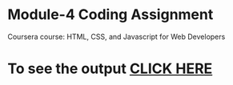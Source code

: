 
# Module-4 Coding Assignment

Coursera course: HTML, CSS, and Javascript for Web Developers

# To see the output [CLICK HERE](https://yashjain2309.github.io/coursera-test/Module%204%20assignment/index.html)
